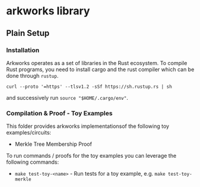 # arkworks library

## Plain Setup

### Installation

Arkworks operates as a set of libraries in the Rust ecosystem.
To compile Rust programs, you need to install cargo and the rust compiler which can be done through ``` rustup ```.

``` curl --proto '=https' --tlsv1.2 -sSf https://sh.rustup.rs | sh ```

and successively run ``` source "$HOME/.cargo/env" ```.

### Compilation & Proof - Toy Examples

This folder provides arkworks implementationsof the following toy examples/circuits:

- Merkle Tree Membership Proof

To run commands / proofs for the toy examples you can leverage the following commands:

- ``` make test-toy-<name> ``` - Run tests for a toy example, e.g. ``` make test-toy-merkle ```
